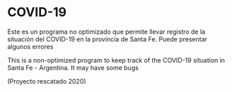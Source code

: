 # COVID-19

Este es un programa no optimizado que permite llevar registro de la situación del COVID-19 en la provincia de Santa Fe. Puede presentar algunos errores

This is a non-optimized program to keep track of the COVID-19 situation in Santa Fe - Argentina. It may have some bugs

(Proyecto rescatado 2020)